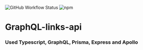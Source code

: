 ![GitHub Workflow Status](https://img.shields.io/github/workflow/status/tjeaneric/GraphQL-links-api/deploy-graphqlnews-app-heroku)
![npm](https://img.shields.io/npm/v/npm)

# GraphQL-links-api

### Used Typescript, GraphQL, Prisma, Express and Apollo
